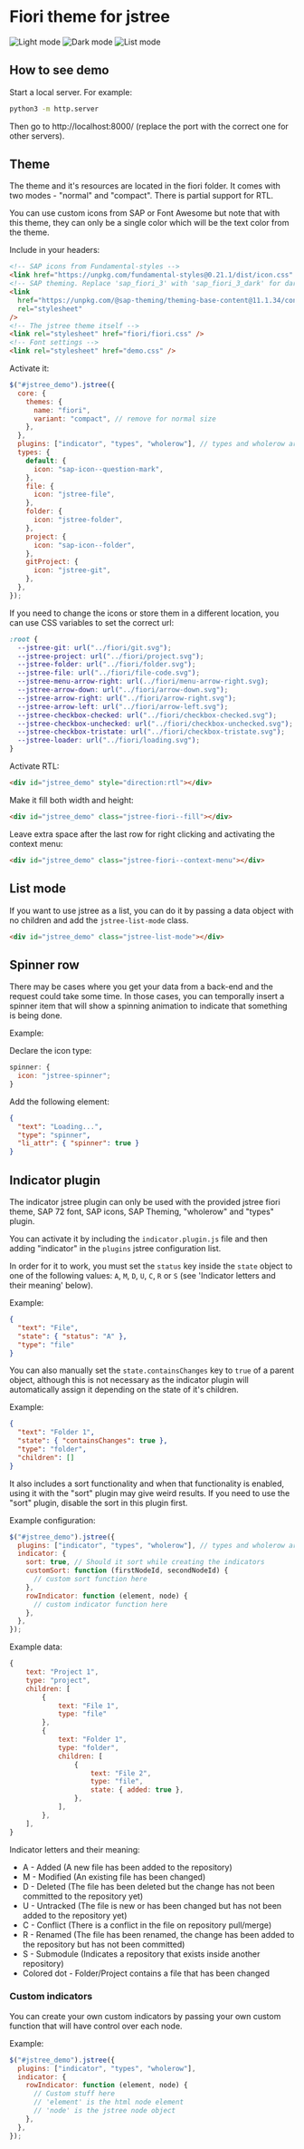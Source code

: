 # Fiori theme for jstree

![Light mode](screenshot-1.png)
![Dark mode](screenshot-2.png)
![List mode](list-mode.png)

## How to see demo

Start a local server. For example:

```sh
python3 -m http.server
```

Then go to http://localhost:8000/ (replace the port with the correct one for other servers).

## Theme

The theme and it's resources are located in the fiori folder. It comes with two modes - "normal" and "compact". There is partial support for RTL.

You can use custom icons from SAP or Font Awesome but note that with this theme, they can only be a single color which will be the text color from the theme.

Include in your headers:

```html
<!-- SAP icons from Fundamental-styles -->
<link href="https://unpkg.com/fundamental-styles@0.21.1/dist/icon.css" rel="stylesheet" />
<!-- SAP theming. Replace 'sap_fiori_3' with 'sap_fiori_3_dark' for dark theme -->
<link
  href="https://unpkg.com/@sap-theming/theming-base-content@11.1.34/content/Base/baseLib/sap_fiori_3/css_variables.css"
  rel="stylesheet"
/>
<!-- The jstree theme itself -->
<link rel="stylesheet" href="fiori/fiori.css" />
<!-- Font settings -->
<link rel="stylesheet" href="demo.css" />
```

Activate it:

```javascript
$("#jstree_demo").jstree({
  core: {
    themes: {
      name: "fiori",
      variant: "compact", // remove for normal size
    },
  },
  plugins: ["indicator", "types", "wholerow"], // types and wholerow are necessary
  types: {
    default: {
      icon: "sap-icon--question-mark",
    },
    file: {
      icon: "jstree-file",
    },
    folder: {
      icon: "jstree-folder",
    },
    project: {
      icon: "sap-icon--folder",
    },
    gitProject: {
      icon: "jstree-git",
    },
  },
});
```

If you need to change the icons or store them in a different location, you can use CSS variables to set the correct url:

```css
:root {
  --jstree-git: url("../fiori/git.svg");
  --jstree-project: url("../fiori/project.svg");
  --jstree-folder: url("../fiori/folder.svg");
  --jstree-file: url("../fiori/file-code.svg");
  --jstree-menu-arrow-right: url(../fiori/menu-arrow-right.svg);
  --jstree-arrow-down: url("../fiori/arrow-down.svg");
  --jstree-arrow-right: url("../fiori/arrow-right.svg");
  --jstree-arrow-left: url("../fiori/arrow-left.svg");
  --jstree-checkbox-checked: url("../fiori/checkbox-checked.svg");
  --jstree-checkbox-unchecked: url("../fiori/checkbox-unchecked.svg");
  --jstree-checkbox-tristate: url("../fiori/checkbox-tristate.svg");
  --jstree-loader: url("../fiori/loading.svg");
}
```

Activate RTL:

```html
<div id="jstree_demo" style="direction:rtl"></div>
```

Make it fill both width and height:

```html
<div id="jstree_demo" class="jstree-fiori--fill"></div>
```

Leave extra space after the last row for right clicking and activating the context menu:

```html
<div id="jstree_demo" class="jstree-fiori--context-menu"></div>
```

## List mode

If you want to use jstree as a list, you can do it by passing a data object with no children and add the `jstree-list-mode` class.

```html
<div id="jstree_demo" class="jstree-list-mode"></div>
```

## Spinner row

There may be cases where you get your data from a back-end and the request could take some time. In those cases, you can temporally insert a spinner item that will show a spinning animation to indicate that something is being done.

Example:

Declare the icon type:

```javascript
spinner: {
  icon: "jstree-spinner";
}
```

Add the following element:

```json
{
  "text": "Loading...",
  "type": "spinner",
  "li_attr": { "spinner": true }
}
```

## Indicator plugin

The indicator jstree plugin can only be used with the provided jstree fiori theme, SAP 72 font, SAP icons, SAP Theming, "wholerow" and "types" plugin.

You can activate it by including the `indicator.plugin.js` file and then adding "indicator" in the `plugins` jstree configuration list.

In order for it to work, you must set the `status` key inside the `state` object to one of the following values: `A`, `M`, `D`, `U`, `C`, `R` or `S` (see 'Indicator letters and their meaning' below).

Example:

```json
{
  "text": "File",
  "state": { "status": "A" },
  "type": "file"
}
```

You can also manually set the `state.containsChanges` key to `true` of a parent object, although this is not necessary as the indicator plugin will automatically assign it depending on the state of it's children.

Example:

```json
{
  "text": "Folder 1",
  "state": { "containsChanges": true },
  "type": "folder",
  "children": []
}
```

It also includes a sort functionality and when that functionality is enabled, using it with the "sort" plugin may give weird results. If you need to use the "sort" plugin, disable the sort in this plugin first.

Example configuration:

```javascript
$("#jstree_demo").jstree({
  plugins: ["indicator", "types", "wholerow"], // types and wholerow are necessary
  indicator: {
    sort: true, // Should it sort while creating the indicators
    customSort: function (firstNodeId, secondNodeId) {
      // custom sort function here
    },
    rowIndicator: function (element, node) {
      // custom indicator function here
    },
  },
});
```

Example data:

```javascript
{
    text: "Project 1",
    type: "project",
    children: [
        {
            text: "File 1",
            type: "file"
        },
        {
            text: "Folder 1",
            type: "folder",
            children: [
                {
                    text: "File 2",
                    type: "file",
                    state: { added: true },
                },
            ],
        },
    ],
}
```

Indicator letters and their meaning:

- A - Added (A new file has been added to the repository)
- M - Modified (An existing file has been changed)
- D - Deleted (The file has been deleted but the change has not been committed to the repository yet)
- U - Untracked (The file is new or has been changed but has not been added to the repository yet)
- C - Conflict (There is a conflict in the file on repository pull/merge)
- R - Renamed (The file has been renamed, the change has been added to the repository but has not been committed)
- S - Submodule (Indicates a repository that exists inside another repository)
- Colored dot - Folder/Project contains a file that has been changed

### Custom indicators

You can create your own custom indicators by passing your own custom function that will have control over each node.

Example:

```javascript
$("#jstree_demo").jstree({
  plugins: ["indicator", "types", "wholerow"],
  indicator: {
    rowIndicator: function (element, node) {
      // Custom stuff here
      // 'element' is the html node element
      // 'node' is the jstree node object
    },
  },
});
```
